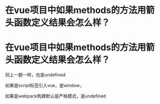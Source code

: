 # 在vue项目中如果methods的方法用箭头函数定义结果会怎么样？

# 在vue项目中如果methods的方法用箭头函数定义结果会怎么样？

同上一题一样，也是undefined

如果是script标签引入vue，是window，

如果是webpack构建默认是严格模式，是undefined